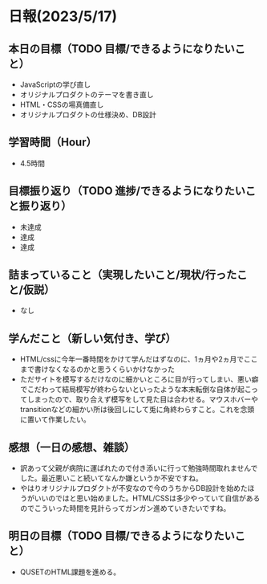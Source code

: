 # 日報(2023/5/17)

## 本日の目標（TODO 目標/できるようになりたいこと）

- JavaScriptの学び直し
- オリジナルプロダクトのテーマを書き直し
- HTML・CSSの場真備直し
- オリジナルプロダクトの仕様決め、DB設計

## 学習時間（Hour）
- 4.5時間

## 目標振り返り（TODO 進捗/できるようになりたいこと振り返り）
- 未達成
- 達成
- 達成

## 詰まっていること（実現したいこと/現状/行ったこと/仮説）

- なし


## 学んだこと（新しい気付き、学び）

- HTML/cssに今年一番時間をかけて学んだはずなのに、1ヵ月や2ヵ月でここまで書けなくなるのかと思うくらいかけなかった
- ただサイトを模写するだけなのに細かいところに目が行ってしまい、悪い癖でこだわって結局模写が終わらないといったような本末転倒な自体が起こってしまったので、取り合えず模写をして見た目は合わせる。マウスホバーやtransitionなどの細かい所は後回しにして兎に角終わらすこと。これを念頭に置いて作業したい。

## 感想（一日の感想、雑談）

- 訳あって父親が病院に運ばれたので付き添いに行って勉強時間取れませんでした。最近悪いこと続いてなんか嫌というか不安ですね。
- やはりオリジナルプロダクトが不安なので今のうちからDB設計を始めたほうがいいのではと思い始めました。HTML/CSSは多少やっていて自信があるのでこういった時間を見計らってガンガン進めていきたいですね。
## 明日の目標（TODO 目標/できるようになりたいこと）

- QUSETのHTML課題を進める。